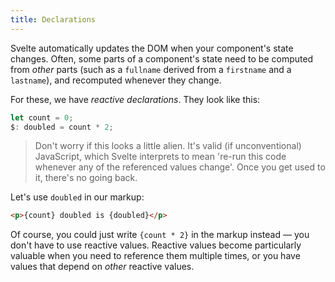 ```yaml
---
title: Declarations
---
```


Svelte automatically updates the DOM when your component's state changes. Often, some parts of a component's state need to be computed from *other* parts (such as a `fullname` derived from a `firstname` and a `lastname`), and recomputed whenever they change.

For these, we have *reactive declarations*. They look like this:

```js
let count = 0;
$: doubled = count * 2;
```

> Don't worry if this looks a little alien. It's valid (if unconventional) JavaScript, which Svelte interprets to mean 're-run this code whenever any of the referenced values change'. Once you get used to it, there's no going back.

Let's use `doubled` in our markup:

```html
<p>{count} doubled is {doubled}</p>
```

Of course, you could just write `{count * 2}` in the markup instead — you don't have to use reactive values. Reactive values become particularly valuable when you need to reference them multiple times, or you have values that depend on *other* reactive values.